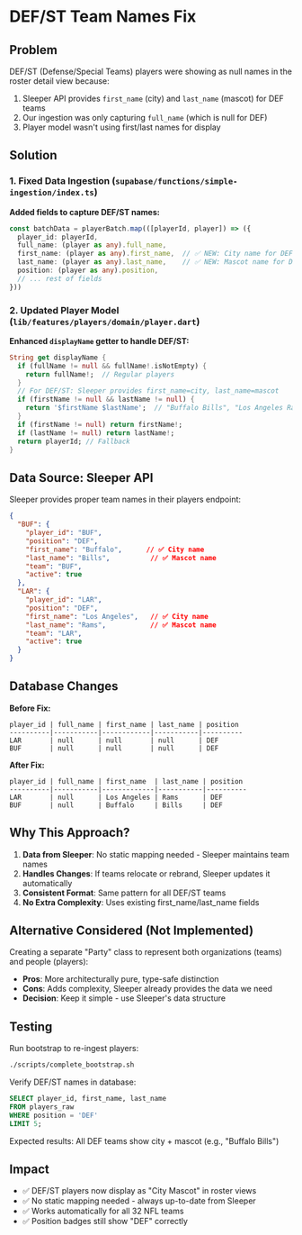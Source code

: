 # DEF/ST Team Names Fix

## Problem
DEF/ST (Defense/Special Teams) players were showing as null names in the roster detail view because:
1. Sleeper API provides `first_name` (city) and `last_name` (mascot) for DEF teams
2. Our ingestion was only capturing `full_name` (which is null for DEF)
3. Player model wasn't using first/last names for display

## Solution

### 1. Fixed Data Ingestion (`supabase/functions/simple-ingestion/index.ts`)
**Added fields to capture DEF/ST names:**
```typescript
const batchData = playerBatch.map(([playerId, player]) => ({
  player_id: playerId,
  full_name: (player as any).full_name,
  first_name: (player as any).first_name,  // ✅ NEW: City name for DEF
  last_name: (player as any).last_name,    // ✅ NEW: Mascot name for DEF
  position: (player as any).position,
  // ... rest of fields
}))
```

### 2. Updated Player Model (`lib/features/players/domain/player.dart`)
**Enhanced `displayName` getter to handle DEF/ST:**
```dart
String get displayName {
  if (fullName != null && fullName!.isNotEmpty) {
    return fullName!;  // Regular players
  }
  // For DEF/ST: Sleeper provides first_name=city, last_name=mascot
  if (firstName != null && lastName != null) {
    return '$firstName $lastName';  // "Buffalo Bills", "Los Angeles Rams"
  }
  if (firstName != null) return firstName!;
  if (lastName != null) return lastName!;
  return playerId; // Fallback
}
```

## Data Source: Sleeper API

Sleeper provides proper team names in their players endpoint:

```json
{
  "BUF": {
    "player_id": "BUF",
    "position": "DEF",
    "first_name": "Buffalo",      // ✅ City name
    "last_name": "Bills",          // ✅ Mascot name
    "team": "BUF",
    "active": true
  },
  "LAR": {
    "player_id": "LAR",
    "position": "DEF",
    "first_name": "Los Angeles",   // ✅ City name
    "last_name": "Rams",           // ✅ Mascot name
    "team": "LAR",
    "active": true
  }
}
```

## Database Changes

**Before Fix:**
```
player_id | full_name | first_name | last_name | position
----------|-----------|------------|-----------|----------
LAR       | null      | null       | null      | DEF
BUF       | null      | null       | null      | DEF
```

**After Fix:**
```
player_id | full_name | first_name  | last_name | position
----------|-----------|-------------|-----------|----------
LAR       | null      | Los Angeles | Rams      | DEF
BUF       | null      | Buffalo     | Bills     | DEF
```

## Why This Approach?

1. **Data from Sleeper**: No static mapping needed - Sleeper maintains team names
2. **Handles Changes**: If teams relocate or rebrand, Sleeper updates it automatically
3. **Consistent Format**: Same pattern for all DEF/ST teams
4. **No Extra Complexity**: Uses existing first_name/last_name fields

## Alternative Considered (Not Implemented)

Creating a separate "Party" class to represent both organizations (teams) and people (players):
- **Pros**: More architecturally pure, type-safe distinction
- **Cons**: Adds complexity, Sleeper already provides the data we need
- **Decision**: Keep it simple - use Sleeper's data structure

## Testing

Run bootstrap to re-ingest players:
```bash
./scripts/complete_bootstrap.sh
```

Verify DEF/ST names in database:
```sql
SELECT player_id, first_name, last_name 
FROM players_raw 
WHERE position = 'DEF' 
LIMIT 5;
```

Expected results: All DEF teams show city + mascot (e.g., "Buffalo Bills")

## Impact

- ✅ DEF/ST players now display as "City Mascot" in roster views
- ✅ No static mapping needed - always up-to-date from Sleeper
- ✅ Works automatically for all 32 NFL teams
- ✅ Position badges still show "DEF" correctly
